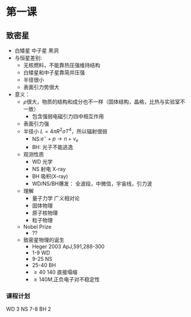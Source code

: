 # 第一课

## 致密星

* 白矮星 中子星 黑洞  
* 与恒星差别:  
  + 无核燃料，不能靠热压强维持结构  
  + 白矮星和中子星靠简并压强  
  + 半径很小  
  + 表面引力势很大  
* 意义：  
   + $\rho$很大，物质的结构和成分也不一样（固体结构，晶格，比热与实验室不一致） 
     - 包含强弱电磁引力四中相互作用  
   + 表面引力强  
   + 半径小 $L=4\pi R^2\sigma T^4$，所以辐射很弱  
     - NS:$e^{-}+p\rightarrow n +\nu_e$  
     - BH: 光子不能逃逸  
   + 观测性质  
     - WD 光学  
     - NS 射电 X-ray
     - BH 吸积(X-ray) 
     - WD/NS/BH爆发： 全波段，中微信，宇宙线，引力波
  + 理解
    - 量子力学 广义相对论
    - 固体物理
    - 原子核物理
    - 粒子物理
  + Nobel Prize
    - ?? 
  + 致密星物理的诞生
    - Heger 2003 ApJ,591,288-300
    - 1-9 WD
    - 9-25 NS
    - 25-40 BH
    - $≥40~140$ 直接塌缩
    - $\geq 140M$,正负电子对不稳定性

### 课程计划
WD 3
NS 7-8
BH 2